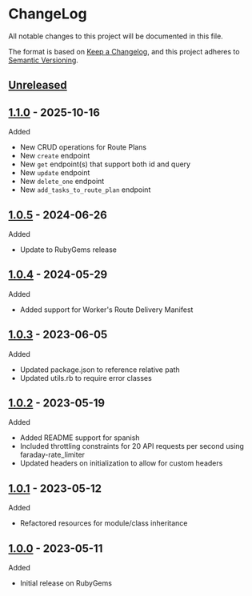 # ChangeLog

All notable changes to this project will be documented in this file.

The format is based on [Keep a Changelog](https://keepachangelog.com/en/1.0.0/), and this project adheres to [Semantic Versioning](https://semver.org/spec/v2.0.0.html).

## [Unreleased]
## [1.1.0](https://github.com/onfleet/ruby-onfleet/releases/tag/v1.1.0) - 2025-10-16
Added
* New CRUD operations for Route Plans
* New `create` endpoint
* New `get` endpoint(s) that support both id and query
* New `update` endpoint
* New `delete_one` endpoint
* New `add_tasks_to_route_plan` endpoint

## [1.0.5](https://github.com/onfleet/ruby-onfleet/releases/tag/v1.0.5) - 2024-06-26
Added
* Update to RubyGems release

## [1.0.4](https://github.com/onfleet/ruby-onfleet/releases/tag/v1.0.4) - 2024-05-29
Added
* Added support for Worker's Route Delivery Manifest

## [1.0.3](https://github.com/onfleet/ruby-onfleet/releases/tag/v1.0.3) - 2023-06-05
Added
* Updated package.json to reference relative path
* Updated utils.rb to require error classes

## [1.0.2](https://github.com/onfleet/ruby-onfleet/releases/tag/v1.0.2) - 2023-05-19
Added
* Added README support for spanish
* Included throttling constraints for 20 API requests per second using faraday-rate_limiter
* Updated headers on initialization to allow for custom headers

## [1.0.1](https://github.com/onfleet/ruby-onfleet/releases/tag/v1.0.1) - 2023-05-12
Added
* Refactored resources for module/class inheritance

## [1.0.0](https://github.com/onfleet/ruby-onfleet/releases/tag/v1.0.0) - 2023-05-11
Added
* Initial release on RubyGems

[Unreleased]: https://github.com/onfleet/ruby-onfleet/compare/v1.1.0...HEAD
[1.0.0]: https://github.com/onfleet/ruby-onfleet/releases/tag/v1.1.0